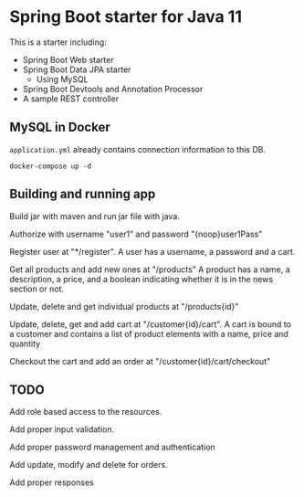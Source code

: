 # Spring Boot starter for Java 11
This is a starter including:
* Spring Boot Web starter
* Spring Boot Data JPA starter
    * Using MySQL
* Spring Boot Devtools and Annotation Processor
* A sample REST controller

## MySQL in Docker
`application.yml` already contains connection information to this DB.
```shell script
docker-compose up -d
```

## Building and running app
Build jar with maven and run jar file with java.

Authorize with username "user1" and password "{noop}user1Pass"

Register user at "*/register". A user has a username, a password and a cart.

Get all products and add new ones at "/products" A product has a name, a description, a price, and a boolean indicating whether it is in the news section or not.

Update, delete and get individual products at "/products{id}"

Update, delete, get and add cart at "/customer{id}/cart". A cart is bound to a customer and contains a list of product elements with a name, price and quantity

Checkout the cart and add an order at "/customer{id}/cart/checkout"


## TODO
Add role based access to the resources.

Add proper input validation.

Add proper password management and authentication

Add update, modify and delete for orders.

Add proper responses



